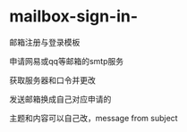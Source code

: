 # mailbox-sign-in-
邮箱注册与登录模板

申请网易或qq等邮箱的smtp服务

获取服务器和口令并更改

发送邮箱换成自己对应申请的

主题和内容可以自己改，message from subject
